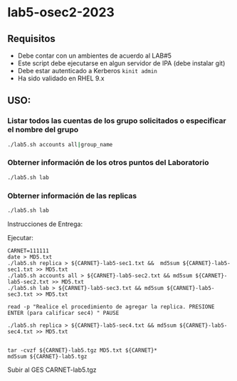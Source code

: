 # lab5-osec2-2023

## Requisitos

- Debe contar con un ambientes de acuerdo al LAB#5
- Este script debe ejecutarse en algun servidor de IPA (debe instalar git)  
- Debe estar autenticado a Kerberos ```kinit admin```
- Ha sido validado en RHEL 9.x

## USO:

### Listar todos las cuentas de los grupo solicitados o especificar el nombre del grupo 

```sh
./lab5.sh accounts all|group_name
```
### Obterner información de los otros puntos del Laboratorio 

```sh
./lab5.sh lab
```

### Obterner información de las replicas


```sh
./lab5.sh lab
```


Instrucciones de Entrega:

Ejecutar:

```
CARNET=111111
date > MD5.txt
./lab5.sh replica > ${CARNET}-lab5-sec1.txt &&  md5sum ${CARNET}-lab5-sec1.txt >> MD5.txt
./lab5.sh accounts all > ${CARNET}-lab5-sec2.txt && md5sum ${CARNET}-lab5-sec2.txt >> MD5.txt
./lab5.sh lab > ${CARNET}-lab5-sec3.txt && md5sum ${CARNET}-lab5-sec3.txt >> MD5.txt

read -p "Realice el procedimiento de agregar la replica. PRESIONE ENTER (para calificar sec4) " PAUSE

./lab5.sh replica > ${CARNET}-lab5-sec4.txt && md5sum ${CARNET}-lab5-sec4.txt >> MD5.txt


tar -cvzf ${CARNET}-lab5.tgz MD5.txt ${CARNET}*
md5sum ${CARNET}-lab5.tgz
```
Subir al GES CARNET-lab5.tgz

